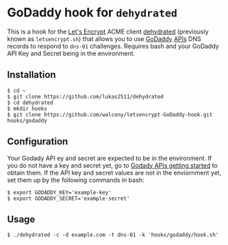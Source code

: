 # GoDaddy hook for `dehydrated`

This is a hook for the [Let's Encrypt](https://letsencrypt.org/) ACME client [dehydrated](https://github.com/lukas2511/dehydrated) (previously known as `letsencrypt.sh`) that allows you to use [GoDaddy](https://www.GoDaddy.com/) [APIs](https://developer.godaddy.com/) DNS records to respond to `dns-01` challenges. Requires bash and your GoDaddy API Key and Secret being in the environment.

## Installation

```
$ cd ~
$ git clone https://github.com/lukas2511/dehydrated
$ cd dehydrated
$ mkdir hooks
$ git clone https://github.com/walcony/letsencrypt-GoDaddy-hook.git hooks/godaddy
```

## Configuration

Your Godady API ey and secret are expected to be in the environment.  If you do not have a key and secret yet, go to [Godady APIs getting started](https://developer.godaddy.com/getstarted) to obtain them.
If the API key and secret values are not in the enviornment yet, set them up by the following commands in bash:

```
$ export GODADDY_KEY='example-key'
$ export GODADDY_SECRET='example-secret'
```

## Usage

```
$ ./dehydrated -c -d example.com -t dns-01 -k 'hooks/godaddy/hook.sh'
```
